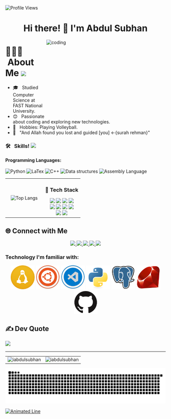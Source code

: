 ![Profile Views](https://komarev.com/ghpvc/?username=IAbdulSubhan)

<h1 align="center">Hi there! 👋 I'm Abdul Subhan </h1>


<img align="right" alt="coding" width="375" height="250" src="https://user-images.githubusercontent.com/74038190/212748842-9fcbad5b-6173-4175-8a61-521f3dbb7514.gif">




<h1> 👨🏻‍💻 &nbsp;About Me <img src="https://media.giphy.com/media/2rAF2FUn94dIlljSms/giphy.gif" width="40"></h1>

- 🎓 &nbsp; Studied Computer Science at FAST National University.
- 😊 &nbsp; Passionate about coding and exploring new technologies.
- 🥋 &nbsp; Hobbies: Playing Volleyball.
- 🕋 &nbsp; "And Allah found you lost and guided [you] <-{surah rehman}"

<h3> 🛠 &nbsp; Skills! <img src="https://media.giphy.com/media/WUlplcMpOCEmTGBtBW/giphy.gif" width="40"></h3>

#### Programming Languages:
![Python](https://img.shields.io/badge/-Python-333333?style=flat&logo=python)
![LaTex](https://img.shields.io/badge/-LaTex-333333?style=flat&logo=LaTex)
![C++](https://img.shields.io/badge/-c++-black?logo=c%2B%2B&style=social)
![Data structures](https://img.shields.io/badge/Data%20structure-c%2B%2B-blue)
![Assembly Language](https://img.shields.io/badge/Assembly%20Language%20-16%20bit--32%20bit-brightgreen)

<table width="100%">
  <tr>
    <td width="50%" align="center">
      <img src="https://github-readme-stats.vercel.app/api/top-langs/?username=iabdulsubhan&layout=compact&theme=vision-friendly-dark" alt="Top Langs" />
    </td>
    <td width="50%" align="center">
      <h3>🚀 Tech Stack</h3>
      <img src="https://img.shields.io/badge/Linux-FCC624?style=for-the-badge&logo=linux&logoColor=black"/>
      <img src="https://img.shields.io/badge/Ubuntu-E95420?style=for-the-badge&logo=ubuntu&logoColor=white"/>
      <img src="https://img.shields.io/badge/Vim-019733?style=for-the-badge&logo=vim&logoColor=white"/>
      <img src="https://img.shields.io/badge/VS%20Code-007ACC?style=for-the-badge&logo=visual-studio-code&logoColor=white"/><br>
      <img src="https://img.shields.io/badge/Git-F05032?style=for-the-badge&logo=git&logoColor=white"/>
      <img src="https://img.shields.io/badge/GitHub-100000?style=for-the-badge&logo=github&logoColor=white"/>
      <img src="https://img.shields.io/badge/PostgreSQL-316192?style=for-the-badge&logo=postgresql&logoColor=white"/>
      <img src="https://img.shields.io/badge/Ruby-CC342D?style=for-the-badge&logo=ruby&logoColor=white"/><br>
      <img src="https://img.shields.io/badge/Rails-CC0000?style=for-the-badge&logo=rubyonrails&logoColor=white"/>
      <img src="https://img.shields.io/badge/Python-3776AB?style=for-the-badge&logo=python&logoColor=white"/>
    </td>
  </tr>
</table>

## 🌐 Connect with Me
<div class="social-links" align="center">
  <a href="https://wa.link/a">
    <img src="https://img.shields.io/badge/WHATSAPP-%2325D366.svg?&style=for-the-badge&logo=whatsapp&logoColor=white" />    
  </a>
  <a href="https://www.linkedin.com/in/abdul-subhan-mian/">
    <img src="https://img.shields.io/badge/linkedin-%230077B5.svg?&style=for-the-badge&logo=linkedin&logoColor=white" />
  </a>
  <a href="https://www.instagram.com/abdulsubhanmian/">
    <img src="https://img.shields.io/badge/instagram-%23E4405F.svg?&style=for-the-badge&logo=instagram&logoColor=white" />        
  </a>
  <a href="https://twitter.com/abdulsubhanmian">
    <img src="https://img.shields.io/badge/Twitter-1DA1F2?style=for-the-badge&logo=twitter&logoColor=white" />        
  </a>
  <a href="mailto:subhankhalidofficial@gmail.com">
    <img src="https://img.shields.io/badge/Gmail-D14836?style=for-the-badge&logo=gmail&logoColor=white" />
  </a>
</div>

### Technology I'm familiar with:
<div align="center">
  <img width="75px" src="icons/tux.png" alt="Linux Tux" />
  <img width="75px" src="https://github.com/Pedro-Murilo/icons-for-readme/blob/main/.github/ubuntu-icon.svg" alt="Ubuntu Icon" /> 
  <img width="75px" src="https://github.com/Pedro-Murilo/icons-for-readme/blob/main/.github/vscode-icon.svg" alt="VSCode Icon" />
  <img width="75px" src="https://raw.githubusercontent.com/devicons/devicon/master/icons/python/python-original.svg" alt="Python Icon" />
  <img width="75px" src="https://raw.githubusercontent.com/devicons/devicon/master/icons/postgresql/postgresql-original.svg" alt="PostgreSQL Icon" />
  <img width="75px" src="https://raw.githubusercontent.com/devicons/devicon/master/icons/ruby/ruby-original.svg" alt="Ruby Icon" />
  <img width="75px" src="https://raw.githubusercontent.com/devicons/devicon/master/icons/github/github-original.svg" alt="GitHub Icon" />
</div>

## ✍️ Dev Quote
![](https://quotes-github-readme.vercel.app/api?type=horizontal&theme=radical)


</table></markdown-accessiblity-table>
<hr>

<table> <tr> 
  <td><img src="https://github-readme-stats.vercel.app/api?username=iabdulsubhan&theme=highcontrast&hide_border=false&include_all_commits=true&count_private=false" alt="iabdulsubhan"/></td> <td><img src="https://github-readme-streak-stats.herokuapp.com/?user=iabdulsubhan&theme=highcontrast&hide_border=false" alt="iabdulsubhan" /></td> </tr> </table>

  <p dir="auto"><a target="_blank" rel="noopener noreferrer nofollow" href="https://raw.githubusercontent.com/Anmol-Baranwal/Anmol-Baranwal/output/github-contribution-grid-snake-dark.svg"><img src="https://raw.githubusercontent.com/Anmol-Baranwal/Anmol-Baranwal/output/github-contribution-grid-snake-dark.svg" alt="Snake animation Contribution Graph" style="max-width: 100%;"></a></p>
<p>
  <a target="_blank" href="https://www.animatedimages.org/data/media/562/animated-line-image-0184.gif">
    <img src="https://camo.githubusercontent.com/525201e24fcf0d7d87f167b8f972bf33242f0588d8bb426b7df5e2911bcc609a/68747470733a2f2f7777772e616e696d61746564696d616765732e6f72672f646174612f6d656469612f3536322f616e696d617465642d6c696e652d696d6167652d303138342e676966" alt="Animated Line" style="width: 1920px; max-width: 100%;">
  </a>
</p>
